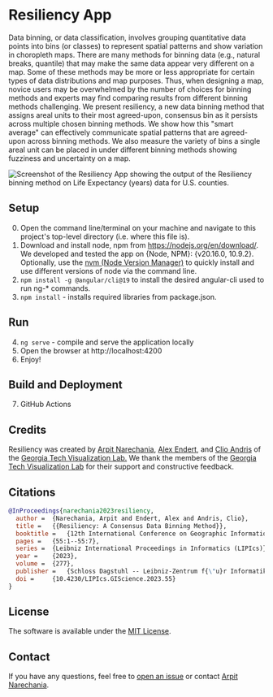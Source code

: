 # Resiliency App

Data binning, or data classification, involves grouping quantitative data points into bins (or classes) to represent spatial patterns and show variation in choropleth maps. There are many methods for binning data (e.g., natural breaks, quantile) that may make the same data appear very different on a map. Some of these methods may be more or less appropriate for certain types of data distributions and map purposes. Thus, when designing a map, novice users may be overwhelmed by the number of choices for binning methods and experts may find comparing results from different binning methods challenging. We present resiliency, a new data binning method that assigns areal units to their most agreed-upon, consensus bin as it persists across multiple chosen binning methods. We show how this "smart average" can effectively communicate spatial patterns that are agreed-upon across binning methods. We also measure the variety of bins a single areal unit can be placed in under different binning methods showing fuzziness and uncertainty on a map.

![Screenshot of the Resiliency App showing the output of the Resiliency binning method on Life Expectancy (years) data for U.S. counties.](screenshot.png)

## Setup
0. Open the command line/terminal on your machine and navigate to this project's top-level directory (i.e. where this file is).
1. Download and install node, npm from https://nodejs.org/en/download/. We developed and tested the app on {Node, NPM}: {v20.16.0, 10.9.2}. Optionally, use the <a href="https://github.com/nvm-sh/nvm" target="_blank">nvm (Node Version Manager)</a> to quickly install and use different versions of node via the command line.
2. `npm install -g @angular/cli@19` to install the desired angular-cli used to run ng-* commands.
3. `npm install` - installs required libraries from package.json. 


## Run
4. `ng serve` - compile and serve the application locally
5. Open the browser at http://localhost:4200
6. Enjoy!


## Build and Deployment
7. GitHub Actions

## Credits
Resiliency was created by
<a target="_blank" href="https://narechania.com">Arpit Narechania</a>, <a href="https://va.gatech.edu/endert/">Alex Endert</a>, and <a href="https://friendlycities.gatech.edu/">Clio Andris</a> of the <a target="_blank" href="https://vis.gatech.edu/">Georgia Tech Visualization Lab.</a> We thank the members of the <a target="_blank" href="https://vis.gatech.edu/">Georgia Tech Visualization Lab</a> for their support and constructive feedback.</p>


## Citations
```bibTeX
@InProceedings{narechania2023resiliency,
  author =	{Narechania, Arpit and Endert, Alex and Andris, Clio},
  title =	{{Resiliency: A Consensus Data Binning Method}},
  booktitle =	{12th International Conference on Geographic Information Science (GIScience 2023)},
  pages =	{55:1--55:7},
  series =	{Leibniz International Proceedings in Informatics (LIPIcs)},
  year =	{2023},
  volume =	{277},
  publisher =	{Schloss Dagstuhl -- Leibniz-Zentrum f{\"u}r Informatik},
  doi =		{10.4230/LIPIcs.GIScience.2023.55}
}
```

## License
The software is available under the [MIT License](https://github.com/exploropleth/resiliency-app/blob/master/LICENSE).


## Contact
If you have any questions, feel free to [open an issue](https://github.com/exploropleth/resiliency-app/issues/new/choose) or contact [Arpit Narechania](https://narechania.com).